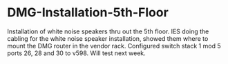 # DMG-Installation-5th-Floor
Installation of white noise speakers thru out the 5th floor.
IES doing the cabling for the white noise speaker installation, showed them where to mount the DMG router in the vendor rack.
Configured switch stack 1 mod 5 ports 26, 28 and 30 to v598. Will test next week.
